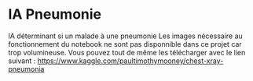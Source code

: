 # IA Pneumonie

IA déterminant si un malade à une pneumonie
Les images nécessaire au fonctionnement du notebook ne sont pas disponnible dans ce projet car trop volumineuse.
Vous pouvez tout de même les télécharger avec le lien suivant : https://www.kaggle.com/paultimothymooney/chest-xray-pneumonia
